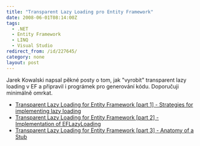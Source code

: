 ```yaml
---
title: "Transparent Lazy Loading pro Entity Framework"
date: 2008-06-01T08:14:00Z
tags:
  - .NET
  - Entity Framework
  - LINQ
  - Visual Studio
redirect_from: /id/227645/
category: none
layout: post
---
```

Jarek Kowalski napsal pěkné posty o tom, jak "vyrobit" transparent lazy loading v EF a připravil i prográmek pro generování kódu. Doporučuji minimálně omrkat.

* [Transparent Lazy Loading for Entity Framework [part 1] - Strategies for implementing lazy loading][1]
* [Transparent Lazy Loading for Entity Framework [part 2] - Implementation of EFLazyLoading][2]
* [Transparent Lazy Loading for Entity Framework [part 3] - Anatomy of a Stub][3]

[1]: http://blogs.msdn.com/jkowalski/archive/2008/05/12/transparent-lazy-loading-for-entity-framework-part-1.aspx
[2]: http://blogs.msdn.com/jkowalski/archive/2008/05/12/transparent-lazy-loading-for-entity-framework-part-2.aspx
[3]: http://blogs.msdn.com/jkowalski/archive/2008/05/28/transparent-lazy-loading-for-entity-framework-part-3-anatomy-of-a-stub.aspx
